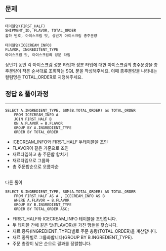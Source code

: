 ## 문제
***
    테이블명(FIRST_HALF)
    SHIPMENT_ID, FLAVOR, TOTAL_ORDER
    출하 번호, 아이스크림 맛, 상반기 아이스크림 총주문량

    테이블명(ICECREAM_INFO)
    FLAVOR, INGREDITENT_TYPE
    아이스크림 맛, 아이스크림의 성분 타입

상반기 동안 각 아이스크림 성분 타입과 성분 타입에 대한 아이스크림의 총주문량을 총주문량이 작은 순서대로 조회하는 SQL 문을 작성해주세요. 이때 총주문량을 나타내는 컬럼명은 TOTAL_ORDER로 지정해주세요.
<br>
## 정답 & 풀이과정
***
    SELECT A.INGREDIENT_TYPE, SUM(B.TOTAL_ORDER) as TOTAL_ORDER 
        FROM ICECREAM_INFO A 
        JOIN FIRST_HALF B 
        ON A.FLAVOR = B.FLAVOR 
        GROUP BY A.INGREDIENT_TYPE 
        ORDER BY TOTAL_ORDER
- ICECREAM_INFO와 FIRST_HALF 두테이블을 조인
- FLAVOR이 같은 기준으로 조인
- 재료타입하고 총 주문합 합치기
- 재료타입으로 그룹화
- 총 주문합순으로 오름차순

<br> 다른 풀이


    SELECT B.INGREDIENT_TYPE, SUM(A.TOTAL_ORDER) AS TOTAL_ORDER
        FROM FIRST_HALF AS A , ICECREAM_INFO AS B
        WHERE A.FLAVOR = B.FLAVOR
        GROUP BY B.INGREDIENT_TYPE
        ORDER BY TOTAL_ORDER ASC;

- FIRST_HALF와 ICECREAM_INFO 테이블을 조인합니다.
- 두 테이블 간에 같은 맛(FLAVOR)을 가진 행들을 찾습니다.
- 재료 종류(INGREDIENT_TYPE)별로 주문 총량(TOTAL_ORDER)을 계산합니다.
- 재료 종류별로 그룹화합니다(GROUP BY B.INGREDIENT_TYPE).
- 주문 총량이 낮은 순으로 결과를 정렬합니다.
